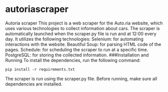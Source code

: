 # autoriascraper
Autoria scraper
This project is a web scraper for the Auto.ria website, which uses various technologies to collect information about cars. The scraper is automatically launched when the scraper.py file is run and at 12:00 every day. It utilizes the following technologies:
Selenium: for automating interactions with the website.
Beautiful Soup: for parsing HTML code of the pages.
Schedule: for scheduling the scraper to run at a specific time.
PostgreSQL: for storing the collected information.
###Installation and Running
To install the dependencies, run the following command:
```
pip install -r requirements.txt
```
The scraper is run using the scraper.py file. Before running, make sure all dependencies are installed.
